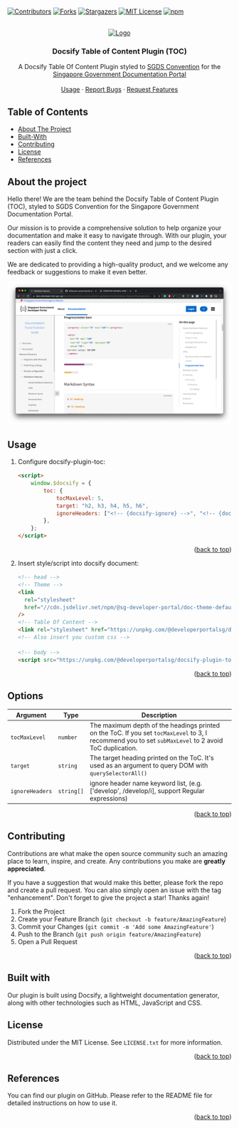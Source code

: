 <br />
<div id="top"></div>

<!-- PROJECT SHIELDS -->
<!--
*** I'm using markdown "reference style" links for readability.
*** Reference links are enclosed in brackets [ ] instead of parentheses ( ).
*** See the bottom of this document for the declaration of the reference variables
*** for contributors-url, forks-url, etc. This is an optional, concise syntax you may use.
*** https://www.markdownguide.org/basic-syntax/#reference-style-links
-->

[![Contributors](https://img.shields.io/github/contributors/sg-developer-portal/doc-portal-docsify-plugin-toc.svg)][contributors-url]
[![Forks](https://img.shields.io/github/forks/sg-developer-portal/doc-portal-docsify-plugin-toc.svg)][forks-url]
[![Stargazers](https://img.shields.io/github/stars/sg-developer-portal/doc-portal-docsify-plugin-toc.svg)][stars-url]
[![MIT License](https://img.shields.io/github/license/sg-developer-portal/doc-portal-docsify-plugin-toc.svg)][license-url]
[![npm](https://img.shields.io/npm/v/@developerportalsg/docsify-plugin-toc.svg?style=flat-square)](npm-url)

<!-- PROJECT LOGO -->
<br />

<div align="center">
  <a href="https://github.com/sg-developer-portal/doc-portal-docsify-plugin-toc">
    <img src="src/assets/logo_developer.gov.sg.png" alt="Logo" height="100">
  </a>
  
  <h3 align="center">Docsify Table of Content Plugin (TOC)</h3>

  <p align="center">
    A Docsify Table Of Content Plugin styled to <a href="https://designsystem.tech.gov.sg/">SGDS Convention</a> for the <a href="https://docs.developer.tech.gov.sg/">Singapore Government Documentation Portal</a>
    <br />
    <br />
    <a href="#Usage">Usage</a>
    ·
    <a href="https://github.com/sg-developer-portal/doc-portal-docsify-plugin-toc/issues">Report Bugs</a>
    ·
    <a href="https://github.com/sg-developer-portal/doc-portal-docsify-plugin-toc/issues">Request Features</a>
  </p>
</div>

<!-- TABLE OF CONTENTS -->

## Table of Contents

-   [About The Project](#about-the-project)
-   [Built-With](#built-with)
-   [Contributing](#contributing)
-   [License](#license)
-   [References](#references)

## About the project

Hello there! We are the team behind the Docsify Table of Content Plugin (TOC), styled to SGDS Convention for the Singapore Government Documentation Portal.

Our mission is to provide a comprehensive solution to help organize your documentation and make it easy to navigate through. With our plugin, your readers can easily find the content they need and jump to the desired section with just a click.

We are dedicated to providing a high-quality product, and we welcome any feedback or suggestions to make it even better.

<img width="1440" alt="image" src="src/assets/snapshot.png">

## Usage

1. Configure docsify-plugin-toc:

    ```html
    <script>
    	window.$docsify = {
    		toc: {
    			tocMaxLevel: 5,
    			target: "h2, h3, h4, h5, h6",
    			ignoreHeaders: ["<!-- {docsify-ignore} -->", "<!-- {docsify-ignore-all} -->"],
    		},
    	};
    </script>
    ```

<p align="right">(<a href="#top">back to top</a>)</p>

2. Insert style/script into docsify document:

    ```html
    <!-- head -->
    <!-- Theme -->
    <link
      rel="stylesheet"
      href="//cdn.jsdelivr.net/npm/@sg-developer-portal/doc-theme-default@0.0.13/public/dist/doc.css"
    />
    <!-- Table Of Content -->
    <link rel="stylesheet" href="https://unpkg.com/@developerportalsg/docsify-plugin-toc/dist/light.css" />
    <!-- Also insert you custom css -->

    <!-- body -->
    <script src="https://unpkg.com/@developerportalsg/docsify-plugin-toc/dist/docsify-plugin-toc.min.js"></script>
    ```

<p align="right">(<a href="#top">back to top</a>)</p>

## Options

| Argument        | Type       | Description                                                                                                                                           |
| --------------- | ---------- | ----------------------------------------------------------------------------------------------------------------------------------------------------- |
| `tocMaxLevel`   | `number`   | The maximum depth of the headings printed on the ToC. If you set `tocMaxLevel` to 3, I recommend you to set `subMaxLevel` to 2 avoid ToC duplication. |
| `target`        | `string`   | The target heading printed on the ToC. It's used as an argument to query DOM with `querySelectorAll()`                                                |
| `ignoreHeaders` | `string[]` | ignore header name keyword list, (e.g. ['develop', /develop/i], support Regular expressions)                                                          |

<p align="right">(<a href="#top">back to top</a>)</p>

<!-- CONTRIBUTING -->

## Contributing

Contributions are what make the open source community such an amazing place to learn, inspire, and create. Any contributions you make are **greatly appreciated**.

If you have a suggestion that would make this better, please fork the repo and create a pull request. You can also simply open an issue with the tag "enhancement".
Don't forget to give the project a star! Thanks again!

1. Fork the Project
2. Create your Feature Branch (`git checkout -b feature/AmazingFeature`)
3. Commit your Changes (`git commit -m 'Add some AmazingFeature'`)
4. Push to the Branch (`git push origin feature/AmazingFeature`)
5. Open a Pull Request

<p align="right">(<a href="#top">back to top</a>)</p>

## Built with

Our plugin is built using Docsify, a lightweight documentation generator, along with other technologies such as HTML, JavaScript and CSS.

<!-- LICENSE -->

## License

Distributed under the MIT License. See `LICENSE.txt` for more information.

<p align="right">(<a href="#top">back to top</a>)</p>

## References

You can find our plugin on GitHub. Please refer to the README file for detailed instructions on how to use it.

<p align="right">(<a href="#top">back to top</a>)</p>

<!-- MARKDOWN LINKS & IMAGES -->
<!-- https://www.markdownguide.org/basic-syntax/#reference-style-links -->

[contributors-shield]: https://img.shields.io/github/contributors/sg-developer-portal/doc-portal-docsify-plugin-toc.svg?style=for-the-badge
[contributors-url]: https://github.com/sg-developer-portal/doc-portal-docsify-plugin-toc/graphs/contributors
[forks-shield]: https://img.shields.io/github/forks/sg-developer-portal/doc-portal-docsify-plugin-toc.svg?style=for-the-badge
[forks-url]: https://github.com/sg-developer-portal/doc-portal-docsify-plugin-toc/network/members
[stars-shield]: https://img.shields.io/github/stars/sg-developer-portal/doc-portal-docsify-plugin-toc.svg?style=for-the-badge
[stars-url]: https://github.com/sg-developer-portal/doc-portal-docsify-plugin-toc/stargazers
[issues-shield]: https://img.shields.io/github/issues/sg-developer-portal/doc-portal-docsify-plugin-toc.svg?style=for-the-badge
[issues-url]: https://github.com/sg-developer-portal/doc-portal-docsify-plugin-toc/issues
[license-shield]: https://img.shields.io/github/license/sg-developer-portal/doc-portal-docsify-plugin-toc.svg?style=for-the-badge
[license-url]: https://github.com/Ducksss/FakeNews/blob/main/LICENSE
[linkedin-shield]: https://img.shields.io/badge/-LinkedIn-black.svg?style=for-the-badge&logo=linkedin&colorB=555
[linkedin-url]: https://linkedin.com/in/linkedin_username
[product-screenshot]: images/screenshot.png
[npm-url]: https://www.npmjs.com/package/@developerportalsg/docsify-plugin-toc
